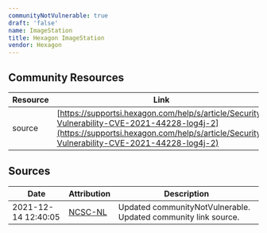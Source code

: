 ```yaml
---
communityNotVulnerable: true
draft: 'false'
name: ImageStation
title: Hexagon ImageStation
vendor: Hexagon
---
```



## Community Resources
| Resource | Link |
| --- | --- |
| source | [https://supportsi.hexagon.com/help/s/article/Security-Vulnerability-CVE-2021-44228-log4j-2](https://supportsi.hexagon.com/help/s/article/Security-Vulnerability-CVE-2021-44228-log4j-2) |


## Sources
| Date | Attribution | Description |
| --- | --- | --- |
| 2021-12-14 12:40:05 | [NCSC-NL](https://github.com/NCSC-NL/log4shell/blob/main/software/README.md) | Updated communityNotVulnerable. Updated community link source.  |
